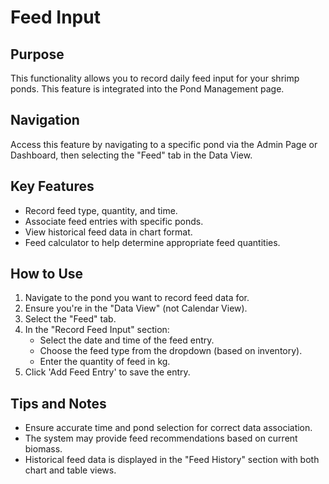 # Feed Input

## Purpose
This functionality allows you to record daily feed input for your shrimp ponds. This feature is integrated into the Pond Management page.

## Navigation
Access this feature by navigating to a specific pond via the Admin Page or Dashboard, then selecting the "Feed" tab in the Data View.

## Key Features
*   Record feed type, quantity, and time.
*   Associate feed entries with specific ponds.
*   View historical feed data in chart format.
*   Feed calculator to help determine appropriate feed quantities.

## How to Use
1.  Navigate to the pond you want to record feed data for.
2.  Ensure you're in the "Data View" (not Calendar View).
3.  Select the "Feed" tab.
4.  In the "Record Feed Input" section:
    *   Select the date and time of the feed entry.
    *   Choose the feed type from the dropdown (based on inventory).
    *   Enter the quantity of feed in kg.
5.  Click 'Add Feed Entry' to save the entry.

## Tips and Notes
*   Ensure accurate time and pond selection for correct data association.
*   The system may provide feed recommendations based on current biomass.
*   Historical feed data is displayed in the "Feed History" section with both chart and table views.